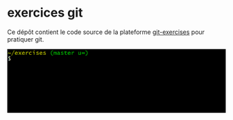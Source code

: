 # exercices git










Ce dépôt contient le code source de la plateforme [git-exercises](https://gitexercises.fracz.com/) pour pratiquer git.










![git-exercises](frontend/public/images/intro.gif)
